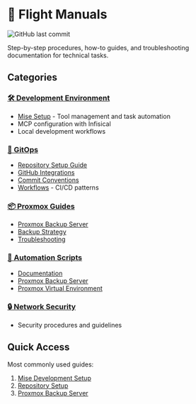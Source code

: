 # 📖 Flight Manuals

![GitHub last commit](https://img.shields.io/github/last-commit/basher83/docs?path=flight-manuals/README.md&display_timestamp=committer)

Step-by-step procedures, how-to guides, and troubleshooting documentation for technical tasks.

## Categories

### [🛠️ Development Environment](./development-environment/)

- [Mise Setup](./development-environment/mise-setup.md) - Tool management and task automation
- MCP configuration with Infisical
- Local development workflows

### [🔧 GitOps](./gitops/)

- [Repository Setup Guide](./gitops/repo-setup-guide.md)
- [GitHub Integrations](./gitops/github-integrations.md)
- [Commit Conventions](./gitops/commit-conventions.md)
- [Workflows](./gitops/workflows/) - CI/CD patterns

### [📦 Proxmox Guides](./proxmox-guides/)

- [Proxmox Backup Server](./proxmox-guides/proxmox-backup-server.md)
- [Backup Strategy](./proxmox-guides/backup-strategy.md)
- [Troubleshooting](./proxmox-guides/proxmox-backup-server-troubleshooting.md)

### [🤖 Automation Scripts](./automation-scripts/)

- [Documentation](./automation-scripts/documentation/)
- [Proxmox Backup Server](./automation-scripts/proxmox-backup-server/)
- [Proxmox Virtual Environment](./automation-scripts/proxmox-virtual-environment/)

### [🔒 Network Security](./network-security/)

- Security procedures and guidelines

## Quick Access

Most commonly used guides:

1. [Mise Development Setup](./development-environment/mise-setup.md)
2. [Repository Setup](./gitops/repo-setup-guide.md)
3. [Proxmox Backup Server](./proxmox-guides/proxmox-backup-server.md)
